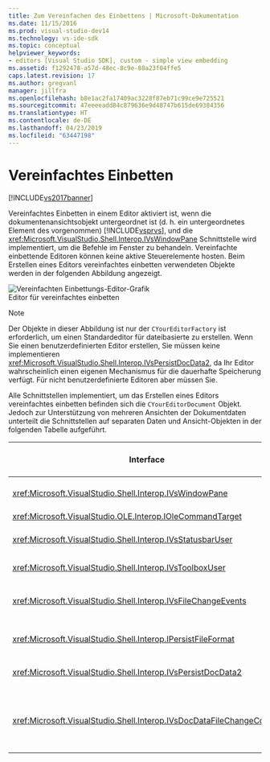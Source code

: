 ```yaml
---
title: Zum Vereinfachen des Einbettens | Microsoft-Dokumentation
ms.date: 11/15/2016
ms.prod: visual-studio-dev14
ms.technology: vs-ide-sdk
ms.topic: conceptual
helpviewer_keywords:
- editors [Visual Studio SDK], custom - simple view embedding
ms.assetid: f1292478-a57d-48ec-8c9e-88a23f04ffe5
caps.latest.revision: 17
ms.author: gregvanl
manager: jillfra
ms.openlocfilehash: b8e1ac2fa17409ac3228f87eb71c99ce9e725521
ms.sourcegitcommit: 47eeeeadd84c879636e9d48747b615de69384356
ms.translationtype: HT
ms.contentlocale: de-DE
ms.lasthandoff: 04/23/2019
ms.locfileid: "63447198"
---
```

# <a name="simplified-embedding"></a>Vereinfachtes Einbetten
[!INCLUDE[vs2017banner](../includes/vs2017banner.md)]

Vereinfachtes Einbetten in einem Editor aktiviert ist, wenn die dokumentenansichtsobjekt untergeordnet ist (d. h. ein untergeordnetes Element des vorgenommen) [!INCLUDE[vsprvs](../includes/vsprvs-md.md)], und die <xref:Microsoft.VisualStudio.Shell.Interop.IVsWindowPane> Schnittstelle wird implementiert, um die Befehle im Fenster zu behandeln. Vereinfachte einbettende Editoren können keine aktive Steuerelemente hosten. Beim Erstellen eines Editors vereinfachtes einbetten verwendeten Objekte werden in der folgenden Abbildung angezeigt.  
  
 ![Vereinfachten Einbettungs-Editor-Grafik](../extensibility/media/vssimplifiedembeddingeditor.gif "VsSimplifiedEmbeddingEditor")  
Editor für vereinfachtes einbetten  
  
> [!NOTE]
> Der Objekte in dieser Abbildung ist nur der `CYourEditorFactory` ist erforderlich, um einen Standardeditor für dateibasierte zu erstellen. Wenn Sie einen benutzerdefinierten Editor erstellen, Sie müssen keine implementieren <xref:Microsoft.VisualStudio.Shell.Interop.IVsPersistDocData2>, da Ihr Editor wahrscheinlich einen eigenen Mechanismus für die dauerhafte Speicherung verfügt. Für nicht benutzerdefinierte Editoren aber müssen Sie.  
  
 Alle Schnittstellen implementiert, um das Erstellen eines Editors vereinfachtes einbetten befinden sich die `CYourEditorDocument` Objekt. Jedoch zur Unterstützung von mehreren Ansichten der Dokumentdaten unterteilt die Schnittstellen auf separaten Daten und Ansicht-Objekten in der folgenden Tabelle aufgeführt.  
  
|Interface|Speicherort der-Schnittstelle|Mit|  
|---------------|---------------------------|---------|  
|<xref:Microsoft.VisualStudio.Shell.Interop.IVsWindowPane>|Ansicht|Verbindung mit dem übergeordneten Fenster bereitstellt.|  
|<xref:Microsoft.VisualStudio.OLE.Interop.IOleCommandTarget>|Ansicht|Befehle behandelt.|  
|<xref:Microsoft.VisualStudio.Shell.Interop.IVsStatusbarUser>|Ansicht|Ermöglicht Aktualisierungen der Statusleiste.|  
|<xref:Microsoft.VisualStudio.Shell.Interop.IVsToolboxUser>|Ansicht|Ermöglicht **Toolbox** Elemente.|  
|<xref:Microsoft.VisualStudio.Shell.Interop.IVsFileChangeEvents>|Daten|Sendet Benachrichtigungen, wenn die Datei geändert wird.|  
|<xref:Microsoft.VisualStudio.Shell.Interop.IPersistFileFormat>|Daten|Aktiviert die Funktion "Speichern unter" für einen Dateityp.|  
|<xref:Microsoft.VisualStudio.Shell.Interop.IVsPersistDocData2>|Daten|Aktiviert die Persistenz für das Dokument.|  
|<xref:Microsoft.VisualStudio.Shell.Interop.IVsDocDataFileChangeControl>|Daten|Ermöglicht die Unterdrückung der Änderungsereignisse für Datei, wie das erneute Laden auslösen.|
